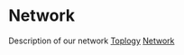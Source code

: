 # Network
Description of our network
[Toplogy](https://github.com/NetworkProtectVeteran/Network/wiki/Topology)
[Network](https://github.com/NetworkProtectVeteran/Network/wiki/Network)
